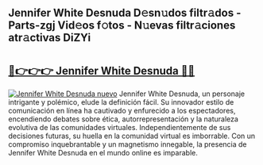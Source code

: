 ## Jennifer White Desnuda D𝚎sn𝚞dos filtr𝚊dos - Parts-zgj Vid𝚎os f𝚘tos - N𝚞evas filtr𝚊ciones atr𝚊ctivas DiZYi

# <h2><a href="http://mbcsemb.tromn.icu/?c=Jennifer+White+Desnuda">🔗👉👉👉 Jennifer White Desnuda 🔗🔗</a></h2>

[![Jennifer White Desnuda nuevo](https://i.imgur.com/pEAQMta.gif)](http://mbcsemb.tromn.icu/?c=Jennifer+White+Desnuda)
Jennifer White Desnuda, un personaje intrigante y polémico, elude la definición fácil. Su innovador estilo de comunicación en línea ha cautivado y enfurecido a los espectadores, encendiendo debates sobre ética, autorrepresentación y la naturaleza evolutiva de las comunidades virtuales. Independientemente de sus decisiones futuras, su huella en la comunidad virtual es imborrable. Con un compromiso inquebrantable y un magnetismo innegable, la presencia de Jennifer White Desnuda en el mundo online es imparable.
